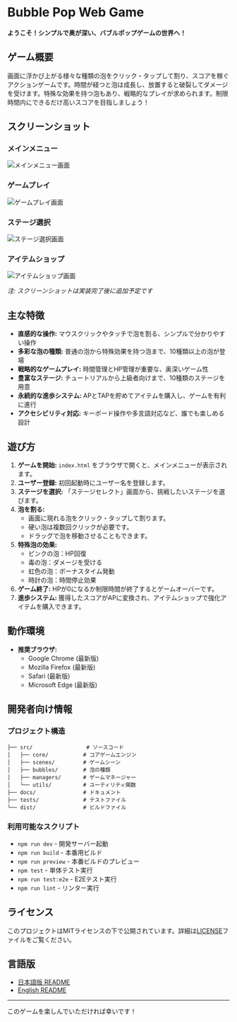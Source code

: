 
# Bubble Pop Web Game

**ようこそ！シンプルで奥が深い、バブルポップゲームの世界へ！**

## ゲーム概要

画面に浮かび上がる様々な種類の泡をクリック・タップして割り、スコアを稼ぐアクションゲームです。時間が経つと泡は成長し、放置すると破裂してダメージを受けます。特殊な効果を持つ泡もあり、戦略的なプレイが求められます。制限時間内にできるだけ高いスコアを目指しましょう！

## スクリーンショット

### メインメニュー
![メインメニュー画面](./docs/screenshots/main-menu.png)

### ゲームプレイ
![ゲームプレイ画面](./docs/screenshots/gameplay.png)

### ステージ選択
![ステージ選択画面](./docs/screenshots/stage-select.png)

### アイテムショップ
![アイテムショップ画面](./docs/screenshots/item-shop.png)

*注: スクリーンショットは実装完了後に追加予定です*

## 主な特徴

*   **直感的な操作:** マウスクリックやタッチで泡を割る、シンプルで分かりやすい操作
*   **多彩な泡の種類:** 普通の泡から特殊効果を持つ泡まで、10種類以上の泡が登場
*   **戦略的なゲームプレイ:** 時間管理とHP管理が重要な、奥深いゲーム性
*   **豊富なステージ:** チュートリアルから上級者向けまで、10種類のステージを用意
*   **永続的な進歩システム:** APとTAPを貯めてアイテムを購入し、ゲームを有利に進行
*   **アクセシビリティ対応:** キーボード操作や多言語対応など、誰でも楽しめる設計

## 遊び方

1.  **ゲームを開始:** `index.html` をブラウザで開くと、メインメニューが表示されます。
2.  **ユーザー登録:** 初回起動時にユーザー名を登録します。
3.  **ステージを選択:** 「ステージセレクト」画面から、挑戦したいステージを選びます。
4.  **泡を割る:**
    *   画面に現れる泡をクリック・タップして割ります。
    *   硬い泡は複数回クリックが必要です。
    *   ドラッグで泡を移動させることもできます。
5.  **特殊泡の効果:**
    *   ピンクの泡：HP回復
    *   毒の泡：ダメージを受ける
    *   虹色の泡：ボーナスタイム発動
    *   時計の泡：時間停止効果
6.  **ゲーム終了:** HPが0になるか制限時間が終了するとゲームオーバーです。
7.  **進歩システム:** 獲得したスコアがAPに変換され、アイテムショップで強化アイテムを購入できます。

## 動作環境

*   **推奨ブラウザ:**
    *   Google Chrome (最新版)
    *   Mozilla Firefox (最新版)
    *   Safari (最新版)
    *   Microsoft Edge (最新版)

## 開発者向け情報

### プロジェクト構造
```
├── src/                 # ソースコード
│   ├── core/           # コアゲームエンジン
│   ├── scenes/         # ゲームシーン
│   ├── bubbles/        # 泡の種類
│   ├── managers/       # ゲームマネージャー
│   └── utils/          # ユーティリティ関数
├── docs/               # ドキュメント
├── tests/              # テストファイル
└── dist/               # ビルドファイル
```

### 利用可能なスクリプト
- `npm run dev` - 開発サーバー起動
- `npm run build` - 本番用ビルド
- `npm run preview` - 本番ビルドのプレビュー
- `npm test` - 単体テスト実行
- `npm run test:e2e` - E2Eテスト実行
- `npm run lint` - リンター実行

## ライセンス

このプロジェクトはMITライセンスの下で公開されています。詳細は[LICENSE](LICENSE)ファイルをご覧ください。

## 言語版

- [日本語版 README](./README.md)
- [English README](./README.en.md)

---

このゲームを楽しんでいただければ幸いです！
